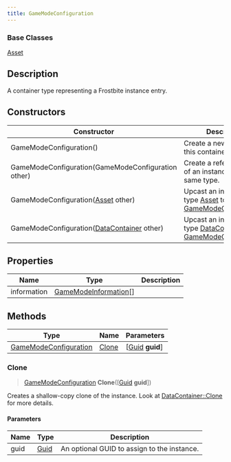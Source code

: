 ```yaml
---
title: GameModeConfiguration
---
```

### Base Classes

[Asset](Asset)

## Description

A container type representing a Frostbite instance entry.

## Constructors

| Constructor                                                                      | Description                                                                                                                       |
| -------------------------------------------------------------------------------- | --------------------------------------------------------------------------------------------------------------------------------- |
| GameModeConfiguration()                                                          | Create a new instance of this container type.                                                                                     |
| GameModeConfiguration(GameModeConfiguration other)                               | Create a reference copy of an instance of the same type.                                                                          |
| GameModeConfiguration([Asset](Asset) other)                                      | Upcast an instance of type [Asset](Asset) to [GameModeConfiguration](GameModeConfiguration).                                      |
| GameModeConfiguration([DataContainer](/vext/ref/shared/class/datacontainer) other) | Upcast an instance of type [DataContainer](/vext/ref/shared/class/datacontainer) to [GameModeConfiguration](GameModeConfiguration). |

## Properties

| Name        | Type                                           | Description |
| ----------- | ---------------------------------------------- | ----------- |
| information | [GameModeInformation](GameModeInformation)\[\] |             |

## Methods

| Type                                           | Name            | Parameters                                     |
| ---------------------------------------------- | --------------- | ---------------------------------------------- |
| [GameModeConfiguration](GameModeConfiguration) | [Clone](#clone) | \[[Guid](/vext/ref/shared/class/guid) **guid**\] |

### Clone

> [GameModeConfiguration](GameModeConfiguration) **Clone**(\[[Guid](/vext/ref/shared/class/guid) **guid**\])

Creates a shallow-copy clone of the instance. Look at [DataContainer::Clone](/vext/ref/shared/class/datacontainer#clone) for more details.

#### Parameters

| Name | Type         | Description                                 |
| ---- | ------------ | ------------------------------------------- |
| guid | [Guid](Guid) | An optional GUID to assign to the instance. |

